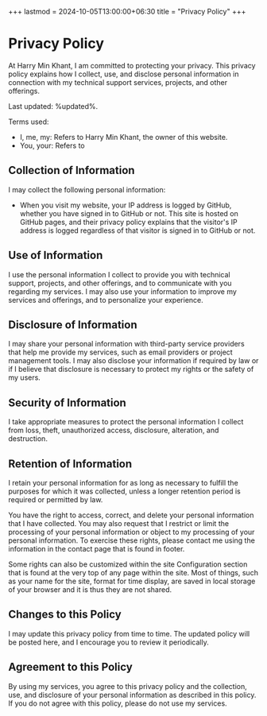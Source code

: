 +++
lastmod = 2024-10-05T13:00:00+06:30
title = "Privacy Policy"
+++
# Privacy Policy
At Harry Min Khant, I am committed to protecting your privacy. This privacy policy explains how I collect, use, and disclose personal information in connection with my technical support services, projects, and other offerings.

Last updated: %updated%.

Terms used:
* I, me, my: Refers to Harry Min Khant, the owner of this website.
* You, your: Refers to <script>document.write(get_storage('visitname', 'visitor'));</script>

## Collection of Information
I may collect the following personal information:
* When you visit my website, your IP address is logged by GitHub, whether you have signed in to GitHub or not. This site is hosted on GitHub pages, and their privacy policy explains that the visitor's IP address is logged regardless of that visitor is signed in to GitHub or not.

## Use of Information
I use the personal information I collect to provide you with technical support, projects, and other offerings, and to communicate with you regarding my services. I may also use your information to improve my services and offerings, and to personalize your experience.

## Disclosure of Information
I may share your personal information with third-party service providers that help me provide my services, such as email providers or project management tools. I may also disclose your information if required by law or if I believe that disclosure is necessary to protect my rights or the safety of my users.

## Security of Information
I take appropriate measures to protect the personal information I collect from loss, theft, unauthorized access, disclosure, alteration, and destruction.

## Retention of Information
I retain your personal information for as long as necessary to fulfill the purposes for which it was collected, unless a longer retention period is required or permitted by law.

You have the right to access, correct, and delete your personal information that I have collected. You may also request that I restrict or limit the processing of your personal information or object to my processing of your personal information. To exercise these rights, please contact me using the information in the contact page that is found in footer.

Some rights can also be customized within the site Configuration section that is found at the very top of any page within the site. Most of things, such as your name for the site, format for time display, are saved in local storage of your browser and it is thus they are not shared.

## Changes to this Policy
I may update this privacy policy from time to time. The updated policy will be posted here, and I encourage you to review it periodically.

## Agreement to this Policy
By using my services, you agree to this privacy policy and the collection, use, and disclosure of your personal information as described in this policy. If you do not agree with this policy, please do not use my services.